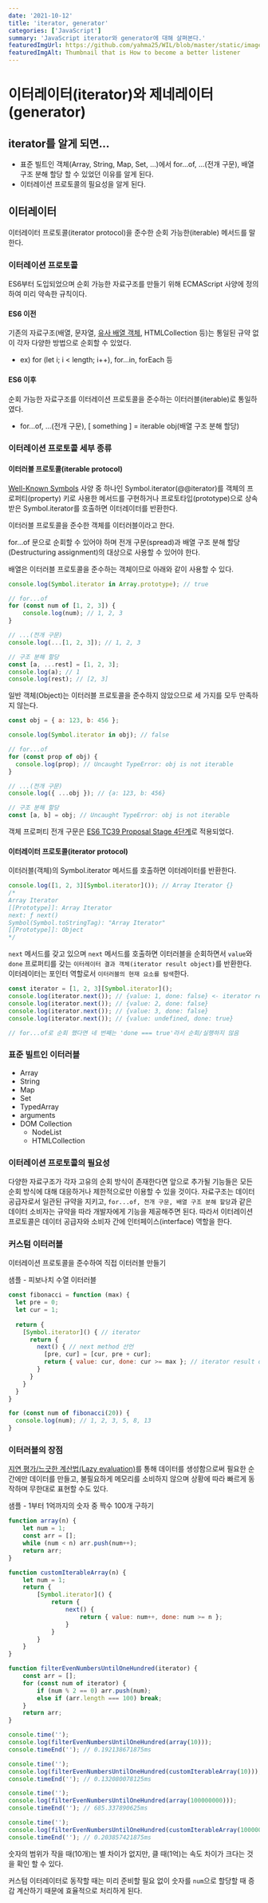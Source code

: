 ```yaml
---
date: '2021-10-12'
title: 'iterator, generator'
categories: ['JavaScript']
summary: 'JavaScript iterator와 generator에 대해 살펴본다.'
featuredImgUrl: https://github.com/yahma25/WIL/blob/master/static/images/javascript/js_iterator.png?raw=true
featuredImgAlt: Thumbnail that is How to become a better listener
---
```


# 이터레이터(iterator)와 제네레이터(generator)

## iterator를 알게 되면...

* 표준 빌트인 객체(Array, String, Map, Set, ...)에서 for...of, ...(전개 구문), 배열 구조 분해 할당 할 수 있었던 이유를 알게 된다.
* 이터레이션 프로토콜의 필요성을 알게 된다.

## 이터레이터

이터레이터 프로토콜(iterator protocol)을 준수한 순회 가능한(iterable) 메서드를 말한다.

### 이터레이션 프로토콜

ES6부터 도입되었으며 순회 가능한 자료구조를 만들기 위해 ECMAScript 사양에 정의하여 미리 약속한 규칙이다.

#### ES6 이전

기존의 자료구조(배열, 문자열, [유사 배열 객체](https://tc39.es/ecma262/#sec-lengthofarraylike), HTMLCollection 등)는 통일된 규약 없이 각자 다양한 방법으로 순회할 수 있었다.

* ex) for (let i; i < length; i++), for...in, forEach 등

#### ES6 이후

순회 가능한 자료구조를 이터레이션 프로토콜을 준수하는 이터러블(iterable)로 통일하였다.

* for...of, ...(전개 구문), [ something ] = iterable obj(배열 구조 분해 할당)

### 이터레이션 프로토콜 세부 종류

#### 이터러블 프로토콜(iterable protocol)

[Well-Known Symbols](https://tc39.es/ecma262/#sec-well-known-symbols) 사양 중 하나인 Symbol.iterator(@@iterator)를 객체의 프로퍼티(property) 키로 사용한 메서드를 구현하거나 프로토타입(prototype)으로 상속받은 Symbol.iterator를 호출하면 이터레이터를 반환한다.

이터러블 프로토콜을 준수한 객체를 이터러블이라고 한다.

for...of 문으로 순회할 수 있어야 하며 전개 구문(spread)과 배열 구조 분해 할당(Destructuring assignment)의 대상으로 사용할 수 있어야 한다.

배열은 이터러블 프로토콜을 준수하는 객체이므로 아래와 같이 사용할 수 있다.

```js
console.log(Symbol.iterator in Array.prototype); // true

// for...of
for (const num of [1, 2, 3]) {
    console.log(num); // 1, 2, 3
}

// ...(전개 구문)
console.log(...[1, 2, 3]); // 1, 2, 3

// 구조 분해 할당
const [a, ...rest] = [1, 2, 3];
console.log(a); // 1
console.log(rest); // [2, 3]
```

일반 객체(Object)는 이터러블 프로토콜을 준수하지 않았으므로 세 가지를 모두 만족하지 않는다.

```js
const obj = { a: 123, b: 456 };

console.log(Symbol.iterator in obj); // false

// for...of
for (const prop of obj) {
  console.log(prop); // Uncaught TypeError: obj is not iterable
}

// ...(전개 구문)
console.log({ ...obj }); // {a: 123, b: 456}

// 구조 분해 할당
const [a, b] = obj; // Uncaught TypeError: obj is not iterable
```

객체 프로퍼티 전개 구문은 [ES6 TC39 Proposal Stage 4단계](https://github.com/tc39/proposal-object-rest-spread)로 적용되었다.

#### 이터레이터 프로토콜(iterator protocol)

이터러블(객체)의 Symbol.iterator 메서드를 호출하면 이터레이터를 반환한다.

```js
console.log([1, 2, 3][Symbol.iterator]()); // Array Iterator {}
/*
Array Iterator
[[Prototype]]: Array Iterator
next: ƒ next()
Symbol(Symbol.toStringTag): "Array Iterator"
[[Prototype]]: Object
*/
```

`next` 메서드를 갖고 있으며 `next` 메서드를 호출하면 이터러블을 순회하면서 `value`와 `done` 프로퍼티를 갖는 `이터레이터 결과 객체(iterator result object)`를 반환한다.
이터레이터는 포인터 역할로서 `이터러블의 현재 요소를 탐색`한다.

```js
const iterator = [1, 2, 3][Symbol.iterator]();
console.log(iterator.next()); // {value: 1, done: false} <- iterator result object
console.log(iterator.next()); // {value: 2, done: false}
console.log(iterator.next()); // {value: 3, done: false}
console.log(iterator.next()); // {value: undefined, done: true}

// for...of로 순회 했다면 네 번째는 'done === true'라서 순회/실행하지 않음
```

### 표준 빌트인 이터러블

* Array
* String
* Map
* Set
* TypedArray
* arguments
* DOM Collection
  * NodeList
  * HTMLCollection

### 이터레이션 프로토콜의 필요성

다양한 자료구조가 각자 고유의 순회 방식이 존재한다면 앞으로 추가될 기능들은 모든 순회 방식에 대해 대응하거나 제한적으로만 이용할 수 있을 것이다.
자료구조는 데이터 공급자로서 일관된 규약을 지키고, `for...of, 전개 구문, 배열 구조 분해 할당`과 같은 데이터 소비자는 규약을 따라 개발자에게 기능을 제공해주면 된다.
따라서 이터레이션 프로토콜은 데이터 공급자와 소비자 간에 인터페이스(interface) 역할을 한다.

### 커스텀 이터러블

이터레이션 프로토콜을 준수하여 직접 이터러블 만들기

샘플 - 피보나치 수열 이터러블
```js
const fibonacci = function (max) {
  let pre = 0;
  let cur = 1;
  
  return {
    [Symbol.iterator]() { // iterator
      return {
        next() { // next method 선언
          [pre, cur] = [cur, pre + cur];
          return { value: cur, done: cur >= max }; // iterator result object
        }
      }
    }
  }
}

for (const num of fibonacci(20)) {
  console.log(num); // 1, 2, 3, 5, 8, 13
}
```

### 이터러블의 장점

[지연 평가/느긋한 계산법(Lazy evaluation)](https://ko.wikipedia.org/wiki/%EB%8A%90%EA%B8%8B%ED%95%9C_%EA%B3%84%EC%82%B0%EB%B2%95)를 통해 데이터를 생성함으로써
필요한 순간에만 데이터를 만들고, 불필요하게 메모리를 소비하지 않으며 상황에 따라 빠르게 동작하며 무한대로 표현할 수도 있다.

샘플 - 1부터 1억까지의 숫자 중 짝수 100개 구하기
```js
function array(n) {
    let num = 1;
    const arr = [];
    while (num < n) arr.push(num++); 
    return arr;
}

function customIterableArray(n) {
    let num = 1;
    return {
        [Symbol.iterator]() {
            return {
                next() {
                    return { value: num++, done: num >= n };
                }
            }
        }
    }
}

function filterEvenNumbersUntilOneHundred(iterator) {
    const arr = [];
    for (const num of iterator) {
        if (num % 2 == 0) arr.push(num);
        else if (arr.length === 100) break;
    }
    return arr;
}

console.time('');
console.log(filterEvenNumbersUntilOneHundred(array(10)));
console.timeEnd(''); // 0.192138671875ms

console.time('');
console.log(filterEvenNumbersUntilOneHundred(customIterableArray(10)));
console.timeEnd(''); // 0.132080078125ms

console.time('');
console.log(filterEvenNumbersUntilOneHundred(array(100000000)));
console.timeEnd(''); // 685.337890625ms

console.time('');
console.log(filterEvenNumbersUntilOneHundred(customIterableArray(100000000)));
console.timeEnd(''); // 0.203857421875ms
```

숫자의 범위가 작을 때(10개)는 별 차이가 없지만, 클 때(1억)는 속도 차이가 크다는 것을 확인 할 수 있다.

커스텀 이터레이터로 동작할 때는 미리 준비할 필요 없이 숫자를 `num`으로 할당할 때 증감 계산하기 때문에 효율적으로 처리하게 된다.
